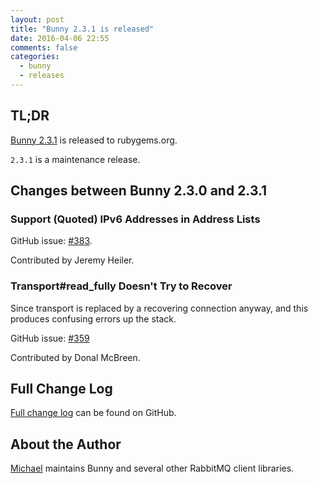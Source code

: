 ```yaml
---
layout: post
title: "Bunny 2.3.1 is released"
date: 2016-04-06 22:55
comments: false
categories:
  - bunny
  - releases
---
```


## TL;DR

[Bunny 2.3.1](https://rubygems.org/gems/bunny/versions/2.3.1) is released to rubygems.org.

`2.3.1` is a maintenance release.


## Changes between Bunny 2.3.0 and 2.3.1

### Support (Quoted) IPv6 Addresses in Address Lists

GitHub issue: [#383](https://github.com/ruby-amqp/bunny/issues/383).

Contributed by Jeremy Heiler.

### Transport#read_fully Doesn't Try to Recover

Since transport is replaced by a recovering connection
anyway, and this produces confusing errors up the stack.

GitHub issue: [#359](https://github.com/ruby-amqp/bunny/issues/359)

Contributed by Donal McBreen.



## Full Change Log

[Full change log](https://github.com/ruby-amqp/bunny/blob/master/ChangeLog.md) can be found on GitHub.


## About the Author

[Michael](http://twitter.com/michaelklishin) maintains Bunny and several other RabbitMQ client libraries.
